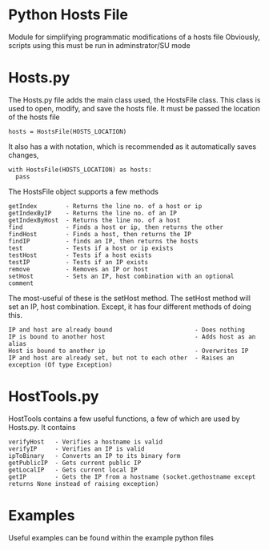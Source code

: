 # Python Hosts File
Module for simplifying programmatic modifications of a hosts file
Obviously, scripts using this must be run in adminstrator/SU mode

# Hosts.py
The Hosts.py file adds the main class used, the HostsFile class.
This class is used to open, modify, and save the hosts file. It must be passed the location of the hosts file

```
hosts = HostsFile(HOSTS_LOCATION)
```

It also has a with notation, which is recommended as it automatically saves changes,

```
with HostsFile(HOSTS_LOCATION) as hosts:
  pass
```

The HostsFile object supports a few methods

```
getIndex        - Returns the line no. of a host or ip
getIndexByIP    - Returns the line no. of an IP
getIndexByHost  - Returns the line no. of a host
find            - Finds a host or ip, then returns the other
findHost        - Finds a host, then returns the IP
findIP          - finds an IP, then returns the hosts
test            - Tests if a host or ip exists
testHost        - Tests if a host exists
testIP          - Tests if an IP exists
remove          - Removes an IP or host
setHost         - Sets an IP, host combination with an optional comment
```

The most-useful of these is the setHost method. The setHost method will set an IP, host combination. Except, it has four different methods of doing this.

```
IP and host are already bound                       - Does nothing
IP is bound to another host                         - Adds host as an alias
Host is bound to another ip                         - Overwrites IP
IP and host are already set, but not to each other  - Raises an exception (Of type Exception)
```

# HostTools.py
HostTools contains a few useful functions, a few of which are used by Hosts.py. It contains

```
verifyHost   - Verifies a hostname is valid
verifyIP     - Verifies an IP is valid
ipToBinary   - Converts an IP to its binary form
getPublicIP  - Gets current public IP
getLocalIP   - Gets current local IP
getIP        - Gets the IP from a hostname (socket.gethostname except returns None instead of raising exception)
```
# Examples
Useful examples can be found within the example python files
